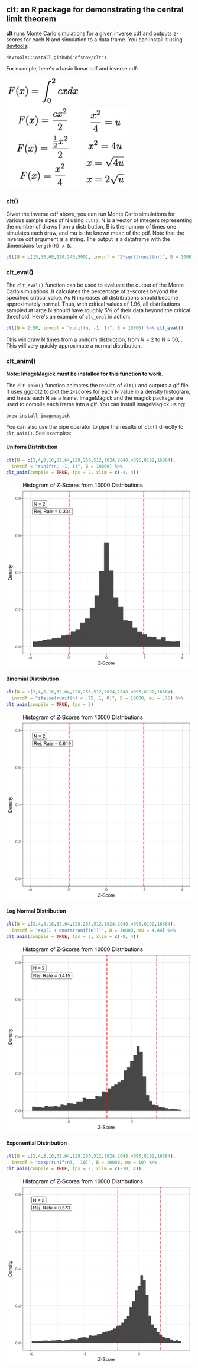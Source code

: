 ## clt: an R package for demonstrating the central limit theorem

**clt** runs Monte Carlo simulations for a given inverse cdf and outputs z-scores for each N and simulation to a data frame.
You can install it using [devtools](https://github.com/hadley/devtools):

```
devtools::install_github("dfsnow/clt")
```

For example, here's a basic linear cdf and inverse cdf:

!['cdf'](https://raw.githubusercontent.com/dfsnow/clt/master/math/cdf.png)
!['invcdf'](https://raw.githubusercontent.com/dfsnow/clt/master/math/invcdf.png)

### clt()
Given the inverse cdf above, you can run Monte Carlo simulations for various sample sizes of N using `clt()`. N is a vector of integers representing the number of draws from a distribution, B is the number of times one simulates each draw, and mu is the known mean of the pdf. Note that the inverse cdf argument is a string. The output is a dataframe with the dimensions `length(N) x B`.

```r
clt(N = c(15,30,60,120,240,500), invcdf = "2*sqrt(runif(n))", B = 1000, mu = (4/3)))
```

### clt_eval()
The `clt_eval()` function can be used to evaluate the output of the Monte Carlo simulations. It calculates the percentage of z-scores beyond the specified critical value. As N increases all distributions should become approximately normal. Thus, with critical values of 1.96, all distributions sampled at large N should have roughly 5% of their data beyond the critical threshold. Here's an example of `clt_eval` in action:

```r
clt(N = 2:50, invcdf = "runif(n, -1, 1)", B = 10000) %>% clt_eval()
```
This will draw N times from a uniform distrubtion, from N = 2 to N = 50, . This will very quickly approximate a normal distribution.

### clt_anim()
**Note: ImageMagick must be installed for this function to work**.

The `clt_anim()` function animates the results of `clt()` and outputs a gif file. It uses ggplot2 to plot the z-scores for each N value in a density histogram, and treats each N as a frame. ImageMagick and the magick package are used to compile each frame into a gif. You can install ImageMagick using:
```
brew install imagemagick
```
You can also use the pipe operator to pipe the results of `clt()` directly to `clt_anim()`. See examples:

#### Uniform Distribution
```r
clt(N = c(2,4,8,16,32,64,128,256,512,1024,2048,4096,8192,16384),
  invcdf = "runif(n, -1, 1)", B = 10000) %>%
clt_anim(compile = TRUE, fps = 2, xlim = c(-4, 4))
```
!['uni'](https://github.com/dfsnow/clt/raw/master/gifs/uni.gif)

#### Binomial Distribution
```r
clt(N = c(2,4,8,16,32,64,128,256,512,1024,2048,4096,8192,16384),
  invcdf = "ifelse(runif(n) < .75, 1, 0)", B = 10000, mu = .75) %>%
clt_anim(compile = TRUE, fps = 2)
```
!['binom'](https://github.com/dfsnow/clt/raw/master/gifs/binom.gif)

#### Log Normal Distribution
```r
clt(N = c(2,4,8,16,32,64,128,256,512,1024,2048,4096,8192,16384),
  invcdf = "exp(1 + qnorm(runif(n)))", B = 10000, mu = 4.48) %>%
clt_anim(compile = TRUE, fps = 2, xlim = c(-8, 4))
```
!['log'](https://github.com/dfsnow/clt/raw/master/gifs/log.gif)

#### Exponential Distribution
```r
clt(N = c(2,4,8,16,32,64,128,256,512,1024,2048,4096,8192,16384),
  invcdf = "qexp(runif(n), .10)", B = 10000, mu = 10) %>%
clt_anim(compile = TRUE, fps = 2, xlim = c(-10, 4))
```
!['exp'](https://github.com/dfsnow/clt/raw/master/gifs/exp.gif)
